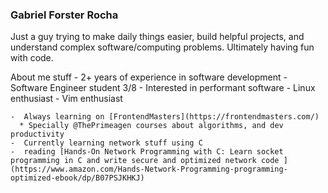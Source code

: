 ### Gabriel Forster Rocha

Just a guy trying to make daily things easier, build helpful projects, and understand complex software/computing problems. Ultimately having fun with code.

About me stuff
    -  2+ years of experience in software development
    -  Software Engineer student 3/8
    -  Interested in performant software
    -  Linux enthusiast
    -  Vim enthusiast

    -  Always learning on [FrontendMasters](https://frontendmasters.com/)
      * Specially @ThePrimeagen courses about algorithms, and dev productivity
    -  Currently learning network stuff using C
    -  reading [Hands-On Network Programming with C: Learn socket programming in C and write secure and optimized network code ](https://www.amazon.com/Hands-Network-Programming-programming-optimized-ebook/dp/B07PSJKHKJ)
